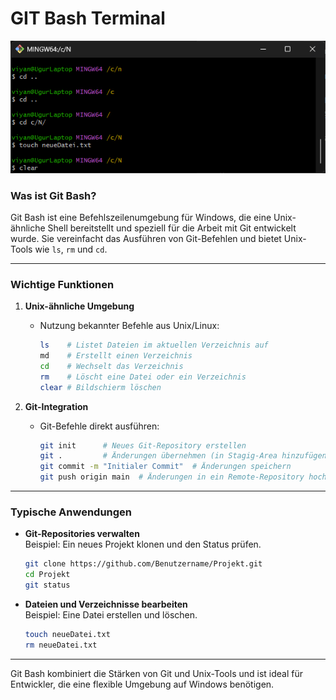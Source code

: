 
# GIT Bash Terminal


![Bash Terminal](IMG/git-bash1.png "Bash-Terminal")


### Was ist Git Bash?  

Git Bash ist eine Befehlszeilenumgebung für Windows, die eine Unix-ähnliche Shell bereitstellt und speziell für die Arbeit mit Git entwickelt wurde. Sie vereinfacht das Ausführen von Git-Befehlen und bietet Unix-Tools wie `ls`, `rm` und `cd`.

---

### **Wichtige Funktionen**  

1. **Unix-ähnliche Umgebung**  
   - Nutzung bekannter Befehle aus Unix/Linux:  
     ```bash
     ls    # Listet Dateien im aktuellen Verzeichnis auf
     md    # Erstellt einen Verzeichnis
     cd    # Wechselt das Verzeichnis
     rm    # Löscht eine Datei oder ein Verzeichnis
     clear # Bildschierm löschen
     ```
   
2. **Git-Integration**  
   - Git-Befehle direkt ausführen:  
     ```bash
     git init      # Neues Git-Repository erstellen
     git .         # Änderungen übernehmen (in Stagig-Area hinzufügen)
     git commit -m "Initialer Commit"  # Änderungen speichern
     git push origin main  # Änderungen in ein Remote-Repository hochladen
     ```

---

### **Typische Anwendungen**

- **Git-Repositories verwalten**  
  Beispiel: Ein neues Projekt klonen und den Status prüfen.  
  ```bash
  git clone https://github.com/Benutzername/Projekt.git
  cd Projekt
  git status
  ```

- **Dateien und Verzeichnisse bearbeiten**  
  Beispiel: Eine Datei erstellen und löschen.  
  ```bash
  touch neueDatei.txt
  rm neueDatei.txt
  ```

---

Git Bash kombiniert die Stärken von Git und Unix-Tools und ist ideal für Entwickler, die eine flexible Umgebung auf Windows benötigen.

